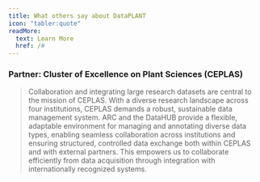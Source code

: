 ```yaml
---
title: What others say about DataPLANT
icon: "tabler:quote"
readMore:
  text: Learn More
  href: /#
---
```


<h3>Partner: Cluster of Excellence on Plant Sciences (CEPLAS)</h1>

> Collaboration and integrating large research datasets are central to the mission of CEPLAS. With a diverse research landscape across four institutions, CEPLAS demands a robust, sustainable data management system. ARC and the DataHUB provide a flexible, adaptable environment for managing and annotating diverse data types, enabling seamless collaboration across institutions and ensuring structured, controlled data exchange both within CEPLAS and with external partners. This empowers us to collaborate efficiently from data acquisition through integration with internationally recognized systems.
